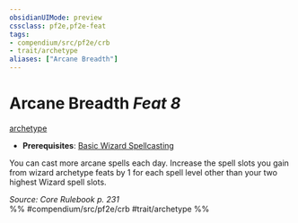 ```yaml
---
obsidianUIMode: preview
cssclass: pf2e,pf2e-feat
tags:
- compendium/src/pf2e/crb
- trait/archetype
aliases: ["Arcane Breadth"]
---
```

# Arcane Breadth  *Feat 8*  
[archetype](../../rules/traits/archetype.md)  

- **Prerequisites**: [Basic Wizard Spellcasting](basic-wizard-spellcasting.md)

You can cast more arcane spells each day. Increase the spell slots you gain from wizard archetype feats by 1 for each spell level other than your two highest Wizard spell slots.

*Source: Core Rulebook p. 231*  
%% #compendium/src/pf2e/crb #trait/archetype %%